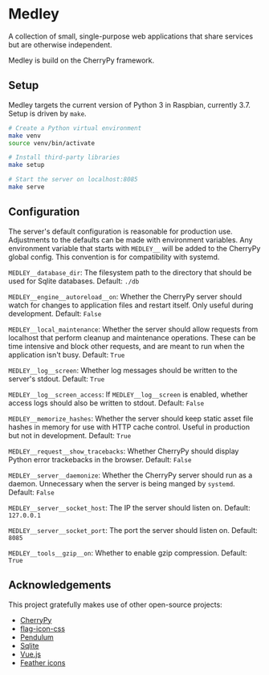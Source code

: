 # Medley

A collection of small, single-purpose web applications that share
services but are otherwise independent.

Medley is build on the CherryPy framework.

## Setup

Medley targets the current version of Python 3 in Raspbian, currently
3.7. Setup is driven by `make`.

```sh
# Create a Python virtual environment
make venv
source venv/bin/activate

# Install third-party libraries
make setup

# Start the server on localhost:8085
make serve
```

## Configuration

The server's default configuration is reasonable for production use.
Adjustments to the defaults can be made with environment
variables. Any environment variable that starts with `MEDLEY__` will be
added to the CherryPy global config. This convention is for
compatibility with systemd.

`MEDLEY__database_dir`: The filesystem path to the directory that
should be used for Sqlite databases. Default: `./db`

`MEDLEY__engine__autoreload__on`: Whether the CherryPy server should watch
for changes to application files and restart itself. Only useful during
development. Default: `False`

`MEDLEY__local_maintenance`: Whether the server should allow requests
from localhost that perform cleanup and maintenance operations. These
can be time intensive and block other requests, and are meant to run
when the application isn't busy. Default: `True`

`MEDLEY__log__screen`: Whether log messages should be written to the
server's stdout. Default: `True`

`MEDLEY__log__screen_access`: If `MEDLEY__log__screen` is enabled,
whether access logs should also be written to stdout. Default: `False`

`MEDLEY__memorize_hashes`: Whether the server should keep static asset
file hashes in memory for use with HTTP cache control. Useful in
production but not in development. Default: `True`

`MEDLEY__request__show_tracebacks`: Whether CherryPy should display
Python error trackebacks in the browser. Default: `False`

`MEDLEY__server__daemonize`: Whether the CherryPy server should run as
a daemon. Unnecessary when the server is being manged by
`systemd`. Default: `False`

`MEDLEY__server__socket_host`: The IP the server should listen
on. Default: `127.0.0.1`

`MEDLEY__server__socket_port`: The port the server should listen
on. Default: `8085`

`MEDLEY__tools__gzip__on`: Whether to enable gzip
compression. Default: `True`

## Acknowledgements

This project gratefully makes use of other open-source projects:

* [CherryPy](https://cherrypy.org/)
* [flag-icon-css](http://flag-icon-css.lip.is/)
* [Pendulum](https://pendulum.eustace.io)
* [Sqlite](https://sqlite.org/)
* [Vue.js](https://vuejs.org/)
* [Feather icons](https://feathericons.com)
